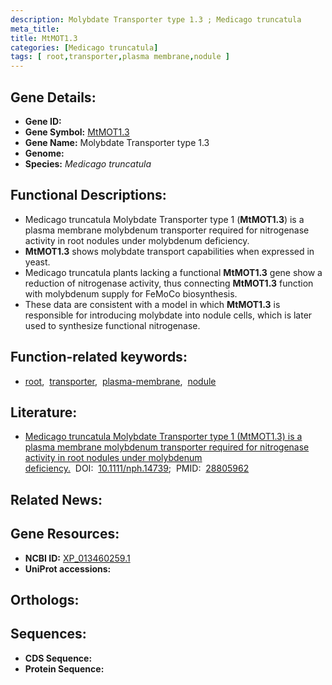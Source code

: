 ```yaml
---
description: Molybdate Transporter type 1.3 ; Medicago truncatula
meta_title:
title: MtMOT1.3
categories: [Medicago truncatula]
tags: [ root,transporter,plasma membrane,nodule ]
---
```


## Gene Details:
- **Gene ID:** []()
- **Gene Symbol:** <u>MtMOT1.3</u>
- **Gene Name:** Molybdate Transporter type 1.3
- **Genome:** []()
- **Species:** *Medicago truncatula*

## Functional Descriptions:
   - Medicago truncatula Molybdate Transporter type 1 (**MtMOT1.3**) is a plasma membrane molybdenum transporter required for nitrogenase activity in root nodules under molybdenum deficiency.
   - **MtMOT1.3** shows molybdate transport capabilities when expressed in yeast.
   - Medicago truncatula plants lacking a functional **MtMOT1.3** gene show a reduction of nitrogenase activity, thus connecting **MtMOT1.3** function with molybdenum supply for FeMoCo biosynthesis.
   - These data are consistent with a model in which **MtMOT1.3** is responsible for introducing molybdate into nodule cells, which is later used to synthesize functional nitrogenase.

## Function-related keywords:
   - [root](/tags/root/),&nbsp;&nbsp;[transporter](/tags/transporter/),&nbsp;&nbsp;[plasma-membrane](/tags/plasma-membrane/),&nbsp;&nbsp;[nodule](/tags/nodule/)

## Literature:
   - [Medicago truncatula Molybdate Transporter type 1 (MtMOT1.3) is a plasma membrane molybdenum transporter required for nitrogenase activity in root nodules under molybdenum deficiency.](https://doi.org/10.1111/nph.14739)&nbsp;&nbsp;DOI:&nbsp;&nbsp;[10.1111/nph.14739](https://doi.org/10.1111/nph.14739);&nbsp;&nbsp;PMID:&nbsp;&nbsp;[28805962](https://pubmed.ncbi.nlm.nih.gov/28805962/)

## Related News:

## Gene Resources:
- **NCBI ID:**  [XP_013460259.1](https://www.ncbi.nlm.nih.gov/gene/?term=XP_013460259.1)
- **UniProt accessions:**  [](https://www.uniprot.org/uniprotkb//entry)

## Orthologs:

## Sequences:
- **CDS Sequence:**
- **Protein Sequence:**
